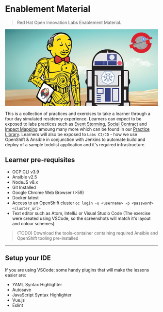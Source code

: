 # Enablement Material
> Red Hat Open Innovation Labs Enablement Material. 

![jenkins-crio-ocp-star-wars-kubes](./images/jenkins-crio-ocp-star-wars-kubes.png)

This is a collection of practices and exercises to take a learner through a four day simulated residency experience. Learners can expect to be exposed to labs practices such as [Event Storming](https://rht-labs.github.io/practice-library/practices/event-storming/), [Social Contract](https://rht-labs.github.io/practice-library/practices/social-contract/) and [Impact Mapping](https://rht-labs.github.io/practice-library/practices/impact-mapping/) amoung many more which can be found in our [Practice Library](https://rht-labs.github.io/practice-library/). Learners will also be exposed to `Labs CI/CD` - how we use OpenShift & Ansible in conjunction with Jenkins to automate build and deploy of a sample todolist application and it's required infrastructure.

## Learner pre-requisites
 - OCP CLI v3.9
 - Ansible v2.5
 - NodeJS v8.x
 - Git Installed
 - Google Chrome Web Browser (>59)
 - Docker latest
 - Access to an OpenShift cluster `oc login -u <username> -p <password> <cluster_url>`
 - Text editor such as Atom, IntelliJ or Visual Studio Code (The exercise were created using VSCode, so the screenshots will match it's layout and colour schemes)

> (TODO) Download the tools-container containing required Ansible and OpenShift tooling pre-installed

______

## Setup your IDE
If you are using VSCode; some handy plugins that will make the lessons easier are:
 - YAML Syntax Highlighter
 - Autosave 
 - JavaScript Syntax Highlighter
 - Vue.js
 - Eslint
